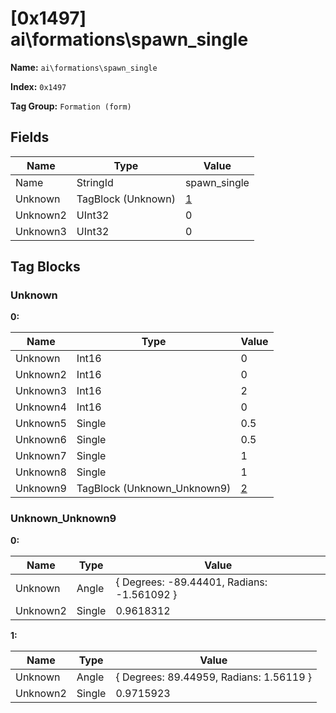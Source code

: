 # [0x1497] ai\formations\spawn_single

**Name:** ```ai\formations\spawn_single```

**Index:** ```0x1497```

**Tag Group:** ```Formation (form)```

## Fields

Name	| Type	| Value
---	|---	|---	|
Name	|StringId	|spawn_single
Unknown	|TagBlock (Unknown)	|[1](#unknown)
Unknown2	|UInt32	|0
Unknown3	|UInt32	|0


## Tag Blocks

### Unknown

**0:**

Name	| Type	| Value
---	|---	|---	|
Unknown	|Int16	|0
Unknown2	|Int16	|0
Unknown3	|Int16	|2
Unknown4	|Int16	|0
Unknown5	|Single	|0.5
Unknown6	|Single	|0.5
Unknown7	|Single	|1
Unknown8	|Single	|1
Unknown9	|TagBlock (Unknown_Unknown9)	|[2](#unknown_unknown9)


### Unknown_Unknown9

**0:**

Name	| Type	| Value
---	|---	|---	|
Unknown	|Angle	|{ Degrees: -89.44401, Radians: -1.561092 }
Unknown2	|Single	|0.9618312


**1:**

Name	| Type	| Value
---	|---	|---	|
Unknown	|Angle	|{ Degrees: 89.44959, Radians: 1.56119 }
Unknown2	|Single	|0.9715923


